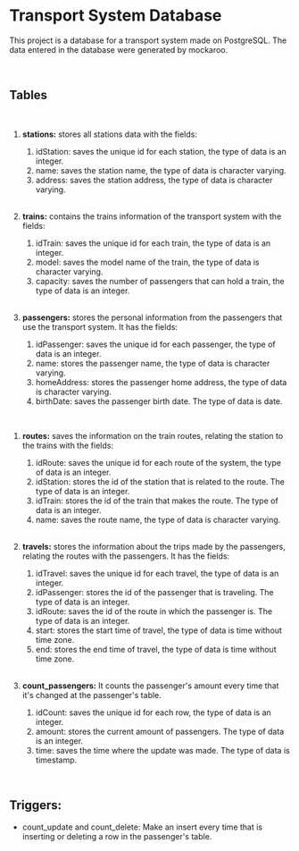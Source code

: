 # Transport System Database

This project is a database for a transport system made on PostgreSQL. The data entered in the database were generated by mockaroo.

<br>

## Tables

<br>

1. **stations:** stores all stations data with the fields:
    
    1.  idStation: saves the unique id for each station, the type of data is an integer.
    1. name: saves the station name, the type of data is character varying.
    1. address: saves the station address, the type of data is character varying.
   
   <br>

1. **trains:** contains the trains information of the transport system with the fields:
    
    1. idTrain: saves the unique id for each train, the type of data is an integer.
    1. model: saves the model name of the train, the type of data is character varying.
    1. capacity: saves the number of passengers that can hold a train, the type of data is an integer.
   
   <br>

1. **passengers:** stores the personal information from the passengers that use the transport system. It has the fields:
 
   1. idPassenger: saves the unique id for each passenger, the type of data is an integer.
   1. name: stores the passenger name, the type of data is character varying.
   1. homeAddress: stores the passenger home address, the type of data is character varying.
   1. birthDate: saves the passenger birth date. The type of data is date.

  <br>

1. **routes:** saves the information on the train routes, relating the station to the trains with the fields:

   1. idRoute: saves the unique id for each route of the system, the type of data is an integer.
   1. idStation: stores the id of the station that is related to the route. The type of data is an integer.
   1. idTrain: stores the id of the train that makes the route. The type of data is an integer.
   1. name: saves the route name, the type of data is character varying. 
   
   <br>

1. **travels:**  stores the information about the trips made by the passengers, relating the routes with the passengers. It has the fields:
 
    1. idTravel: saves the unique id for each travel, the type of data is an integer.
    1. idPassenger: stores the id of the passenger that is traveling. The type of data is an integer.
    1. idRoute: saves the id of the route in which the passenger is. The type of data is an integer.
    1. start: stores the start time of travel, the type of data is time without time zone.
    1. end: stores the end time of travel, the type of data is time without time zone. 
    
    <br>
 
1. **count_passengers:** It counts the passenger's amount every time that it's changed at the passenger's table. 
 
   1. idCount: saves the unique id for each row, the type of data is an integer.
   1. amount: stores the current amount of passengers. The type of data is an integer.
   1. time: saves the time where the update was made. The type of data is timestamp.

<br>

## Triggers:

  * count_update and count_delete: Make an insert every time that is inserting or deleting a row in the passenger's table.
  
 <br>
